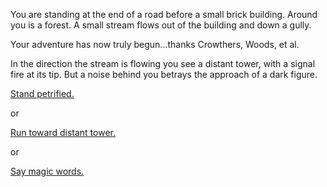You are standing at the end of a road before a small brick
building.  Around you is a forest.  A small stream flows out
of the building and down a gully.

Your adventure has now truly begun...thanks Crowthers, Woods, et al.

In the direction the stream is flowing you see a distant tower, 
with a signal fire at its tip. But a noise behind you betrays 
the approach of a dark figure.

[Stand petrified.](stand-petrified/meet-wizard.md)

or

[Run toward distant tower.](../../explore-outside/journey-to-flaming-tower/walk/walk.md)

or

[Say magic words.](../../Enter-a-dim-reality/Dim_reality.md)
